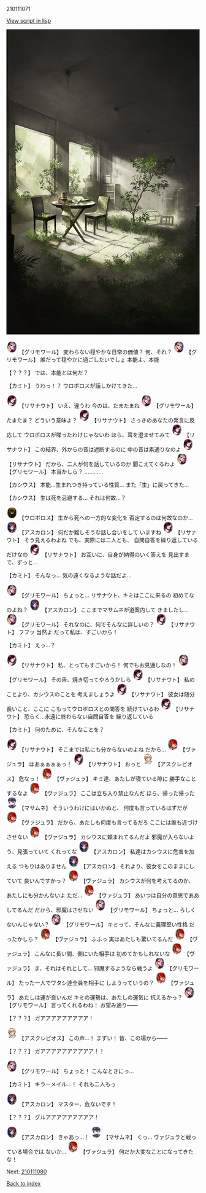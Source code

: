 210111071

[View script in lisp](../scripts/210111071.txt)

![in_underground_world_room.png](../images/backgrounds/in_underground_world_room.png)

<img src="../images/units/5501711.png" alt="5501711.png" height="34"/>
【グリモワール】
変わらない穏やかな日常の価値？
何、それ？

<img src="../images/units/5501711.png" alt="5501711.png" height="34"/>
【グリモワール】
誰だって穏やかに過ごしたいでしょ
本能よ、本能

【？？？】
では、本能とは何だ？

【カミト】
うわっ！？
ウロボロスが話しかけてきた…

<img src="../images/units/3203011.png" alt="3203011.png" height="34"/>
【リサナウト】
いえ、違うわ
今のは、たまたまね

<img src="../images/units/5501711.png" alt="5501711.png" height="34"/>
【グリモワール】
たまたま？
どういう意味よ？

<img src="../images/units/3203011.png" alt="3203011.png" height="34"/>
【リサナウト】
さっきのあなたの発言に反応して
ウロボロスが喋ったわけじゃないわ
ほら、耳を澄ませてみて

<img src="../images/units/3203011.png" alt="3203011.png" height="34"/>
【リサナウト】
この結界、外からの音は遮断するのに
中の音は素通りなのよ

<img src="../images/units/3203011.png" alt="3203011.png" height="34"/>
【リサナウト】
だから、二人が何を話しているのか
聞こえてくるわよ

<img src="../images/units/5501711.png" alt="5501711.png" height="34"/>
【グリモワール】
本当かしら？
…………

【カシウス】
本能…生まれつき持っている性質…
また「生」に戻ってきた…

【カシウス】
生は死を忌避する…
それは何故…？

<img src="../images/units/3830008.png" alt="3830008.png" height="34"/>
【ウロボロス】
生から死への一方的な変化を
否定するのは何故なのか…

<img src="../images/units/5102311.png" alt="5102311.png" height="34"/>
【アスカロン】
何だか難しそうな話し合いをして
いますね

<img src="../images/units/3203011.png" alt="3203011.png" height="34"/>
【リサナウト】
そう見えるわよね
でも、実際には二人とも、
自問自答を繰り返しているだけなの

<img src="../images/units/3203011.png" alt="3203011.png" height="34"/>
【リサナウト】
お互いに、自身が納得のいく答えを
見出すまで、ずっと…

【カミト】
そんなっ…
気の遠くなるような話だよ…

<img src="../images/units/5501711.png" alt="5501711.png" height="34"/>
【グリモワール】
ちょっと…
リサナウト、キミはここに来るの
初めてなのよね？

<img src="../images/units/5102311.png" alt="5102311.png" height="34"/>
【アスカロン】
ここまでマサムネが道案内して
きましたし…

<img src="../images/units/5501711.png" alt="5501711.png" height="34"/>
【グリモワール】
それなのに、何でそんなに詳しいの？

<img src="../images/units/3203011.png" alt="3203011.png" height="34"/>
【リサナウト】
フフッ
当然よ
だって私は、すごいから！

【カミト】
えっ…？

<img src="../images/units/3203011.png" alt="3203011.png" height="34"/>
【リサナウト】
私、とってもすごいから！
何でもお見通しなの！

<img src="../images/units/5501711.png" alt="5501711.png" height="34"/>
【グリモワール】
その舌、焼き切ってやろうかしら

<img src="../images/units/3203011.png" alt="3203011.png" height="34"/>
【リサナウト】
私のことより、カシウスのことを
考えましょうよ

<img src="../images/units/3203011.png" alt="3203011.png" height="34"/>
【リサナウト】
彼女は随分長いこと、ここに
こもってウロボロスとの問答を
続けているわ

<img src="../images/units/3203011.png" alt="3203011.png" height="34"/>
【リサナウト】
恐らく…永遠に終わらない自問自答を
繰り返している

【カミト】
何のために、そんなことを？

<img src="../images/units/3203011.png" alt="3203011.png" height="34"/>
【リサナウト】
そこまでは私にも分からないのよね
だから…

<img src="../images/units/3500511.png" alt="3500511.png" height="34"/>
【ヴァジュラ】
はあぁぁぁぁっ！

<img src="../images/units/3203011.png" alt="3203011.png" height="34"/>
【リサナウト】
おっと

<img src="../images/units/1600111.png" alt="1600111.png" height="34"/>
【アスクレピオス】
危なっ！

<img src="../images/units/3500511.png" alt="3500511.png" height="34"/>
【ヴァジュラ】
キミ達、あたしが寝ている隙に
勝手なことするなよ

<img src="../images/units/3500511.png" alt="3500511.png" height="34"/>
【ヴァジュラ】
ここは立ち入り禁止なんだ
ほら、帰った帰った

<img src="../images/units/3100111.png" alt="3100111.png" height="34"/>
【マサムネ】
そういうわけにはいかぬと、
何度も言っているはずだが

<img src="../images/units/3500511.png" alt="3500511.png" height="34"/>
【ヴァジュラ】
だから、あたしも何度も言ってるだろ
ここには誰も近づけさせない

<img src="../images/units/3500511.png" alt="3500511.png" height="34"/>
【ヴァジュラ】
カシウスに頼まれてるんだよ
邪魔が入らないよう、見張っていて
くれってな

<img src="../images/units/5102311.png" alt="5102311.png" height="34"/>
【アスカロン】
私達はカシウスに危害を加える
つもりはありません

<img src="../images/units/5102311.png" alt="5102311.png" height="34"/>
【アスカロン】
それより、彼女をこのままにしていて
良いんですかっ？

<img src="../images/units/3500511.png" alt="3500511.png" height="34"/>
【ヴァジュラ】
カシウスが何を考えてるのか、
あたしにも分かんないよ
ただ…

<img src="../images/units/3500511.png" alt="3500511.png" height="34"/>
【ヴァジュラ】
あいつは自分の意思でああしてるんだ
だから、邪魔はさせない

<img src="../images/units/5501711.png" alt="5501711.png" height="34"/>
【グリモワール】
ちょっと…
らしくないんじゃない？

<img src="../images/units/5501711.png" alt="5501711.png" height="34"/>
【グリモワール】
キミって、そんなに義理堅い性格
だったかしら？

<img src="../images/units/3500511.png" alt="3500511.png" height="34"/>
【ヴァジュラ】
ふふっ
実はあたしも驚いてるんだ

<img src="../images/units/3500511.png" alt="3500511.png" height="34"/>
【ヴァジュラ】
こんなに長い間、側にいた相手は
初めてかもしれないな

<img src="../images/units/3500511.png" alt="3500511.png" height="34"/>
【ヴァジュラ】
ま、それはそれとして…
邪魔するようなら戦うよ

<img src="../images/units/5501711.png" alt="5501711.png" height="34"/>
【グリモワール】
たった一人でワタシ達全員を相手に
しようっていうの？

<img src="../images/units/3500511.png" alt="3500511.png" height="34"/>
【ヴァジュラ】
あたしは運が良いんだ
キミの運勢は、あたしの運気に
抗えるかっ？

<img src="../images/units/5501711.png" alt="5501711.png" height="34"/>
【グリモワール】
言ってくれるわね！
お望み通り――

【？？？】
ガアアアアアアアアア！

<img src="../images/units/1600111.png" alt="1600111.png" height="34"/>
【アスクレピオス】
この声…！
まずい！
皆、この場から――

【？？？】
ガアアアアアアアアアア！！

<img src="../images/units/5501711.png" alt="5501711.png" height="34"/>
【グリモワール】
ちょっと！
こんなときにっ…

【カミト】
キラーメイル…！
それも二人もっ

<img src="../images/units/5102311.png" alt="5102311.png" height="34"/>
【アスカロン】
マスター、危ないです！

【？？？】
グルアアアアアアアアア！

<img src="../images/units/5102311.png" alt="5102311.png" height="34"/>
【アスカロン】
きゃあっ…！

<img src="../images/units/3100111.png" alt="3100111.png" height="34"/>
【マサムネ】
くっ…
ヴァジュラと戦っている場合では
ないか…

<img src="../images/units/3500511.png" alt="3500511.png" height="34"/>
【ヴァジュラ】
何だか大変なことになってきたな！

Next: [210111080](210111080.md)

[Back to index](index.md)
